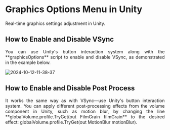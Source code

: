 # Graphics Options Menu in Unity
Real-time graphics settings adjustment in Unity.

## How to Enable and Disable VSync
<p align="justify">You can use Unity's button interaction system along with the **graphicsOptions** script to enable and disable VSync, as demonstrated in the example below.</p>

![2024-10-12-11-38-37](https://github.com/user-attachments/assets/411d092d-5d1f-4a59-bc10-5b986ecb7f9a)

## How to Enable and Disable Post Process
<p align="justify">It works the same way as with VSync—use Unity's button interaction system. You can apply different post-processing effects from the volume component in Unity, such as motion blur, by changing the line **globalVolume.profile.TryGet(out FilmGrain filmGrain** to the desired effect: globalVolume.profile.TryGet(out MotionBlur motionBlur).</p>
